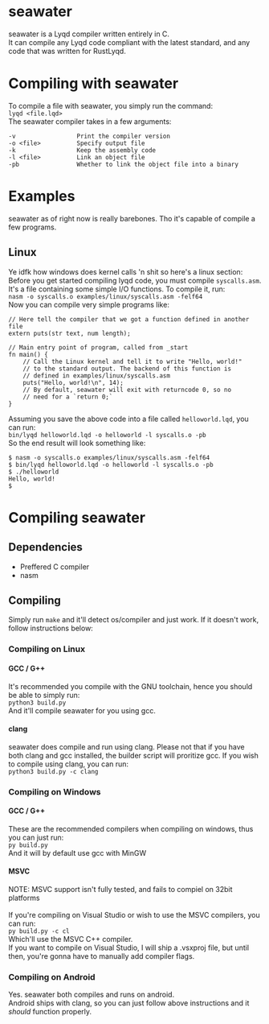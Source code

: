 # seawater
seawater is a Lyqd compiler written entirely in C.<br/>
It can compile any Lyqd code compliant with the latest standard, and any code that was written for RustLyqd.<br/>
# Compiling with seawater
To compile a file with seawater, you simply run the command:<br/>
`lyqd <file.lqd>`<br/>
The seawater compiler takes in a few arguments:<br/>
```
-v                 Print the compiler version
-o <file>          Specify output file
-k                 Keep the assembly code
-l <file>          Link an object file
-pb                Whether to link the object file into a binary
```
# Examples
seawater as of right now is really barebones. Tho it's capable of compile a few programs.<br/>
## Linux
Ye idfk how windows does kernel calls 'n shit so here's a linux section:<br/>
Before you get started compiling lyqd code, you must compile `syscalls.asm`. It's a file containing some simple I/O functions. To compile it, run:<br/>
`nasm -o syscalls.o examples/linux/syscalls.asm -felf64`<br/>
Now you can compile very simple programs like:
```
// Here tell the compiler that we got a function defined in another file
extern puts(str text, num length);

// Main entry point of program, called from _start
fn main() {
    // Call the Linux kernel and tell it to write "Hello, world!"
    // to the standard output. The backend of this function is
    // defined in examples/linux/syscalls.asm
    puts("Hello, world!\n", 14);
    // By default, seawater will exit with returncode 0, so no
    // need for a `return 0;`
}
```
Assuming you save the above code into a file called `helloworld.lqd`, you can run:<br/>
`bin/lyqd helloworld.lqd -o helloworld -l syscalls.o -pb`<br/>
So the end result will look something like:
```
$ nasm -o syscalls.o examples/linux/syscalls.asm -felf64
$ bin/lyqd helloworld.lqd -o helloworld -l syscalls.o -pb
$ ./helloworld
Hello, world!
$
```

# Compiling seawater
## Dependencies
* Preffered C compiler
* nasm
## Compiling
Simply run `make` and it'll detect os/compiler and just work. If it doesn't work, follow instructions below:<br/>
### Compiling on Linux
#### GCC / G++
It's recommended you compile with the GNU toolchain, hence you should be able to simply run:<br/>
`python3 build.py`<br/>
And it'll compile seawater for you using gcc.<br/>
#### clang
seawater does compile and run using clang. Please not that if you have both clang and gcc installed, the builder script will proritize gcc. If you wish to compile using clang, you can run:<br/>
`python3 build.py -c clang`<br/>
### Compiling on Windows
#### GCC / G++
These are the recommended compilers when compiling on windows, thus you can just run:<br/>
`py build.py`<br/>
And it will by default use gcc with MinGW<br/>
#### MSVC
NOTE: MSVC support isn't fully tested, and fails to compiel on 32bit platforms<br/><br/>
If you're compiling on Visual Studio or wish to use the MSVC compilers, you can run:<br/>
`py build.py -c cl`<br/>
Which'll use the MSVC C++ compiler.<br/>
If you want to compile on Visual Studio, I will ship a .vsxproj file, but until then, you're gonna have to manually add compiler flags.<br/>
### Compiling on Android
Yes. seawater both compiles and runs on android.<br/>
Android ships with clang, so you can just follow above instructions and it *should* function properly.<br/>